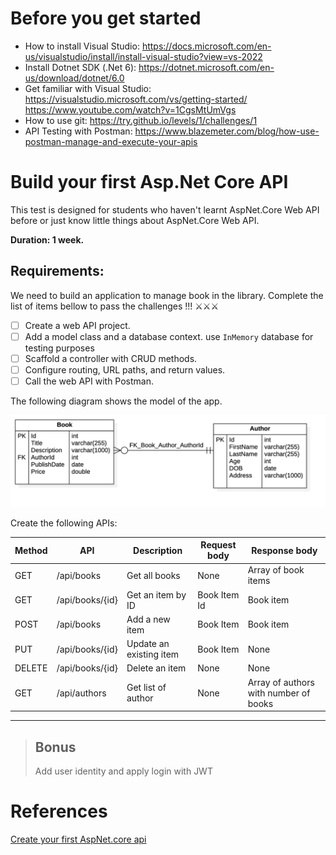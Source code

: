 # Before you get started

-   How to install Visual Studio: https://docs.microsoft.com/en-us/visualstudio/install/install-visual-studio?view=vs-2022
-   Install Dotnet SDK (.Net 6): https://dotnet.microsoft.com/en-us/download/dotnet/6.0
-   Get familiar with Visual Studio: https://visualstudio.microsoft.com/vs/getting-started/
    https://www.youtube.com/watch?v=1CgsMtUmVgs
-   How to use git: https://try.github.io/levels/1/challenges/1
-   API Testing with Postman: https://www.blazemeter.com/blog/how-use-postman-manage-and-execute-your-apis

# Build your first Asp.Net Core API

This test is designed for students who haven't learnt AspNet.Core Web API before or just know little things about AspNet.Core Web API.

**Duration: 1 week.**

## Requirements:
We need to build an application to manage book in the library. Complete the list of items bellow to pass the challenges !!! ⚔️⚔️⚔️ 
-   [ ] Create a web API project.
-   [ ] Add a model class and a database context. use ``InMemory`` database for testing purposes 
-   [ ] Scaffold a controller with CRUD methods.
-   [ ] Configure routing, URL paths, and return values.
-   [ ] Call the web API with Postman.

The following diagram shows the model of the app.

![Book Store ERD](images/BookERD.png)

Create the following APIs:

| Method | API             | Description             | Request body | Response body                         |
| ------ | --------------- | ----------------------- | ------------ | ------------------------------------- |
| GET    | /api/books      | Get all books           | None         | Array of book items                   |
| GET    | /api/books/{id} | Get an item by ID       | Book Item Id | Book item                             |
| POST   | /api/books      | Add a new item          | Book Item    | Book item                             |
| PUT    | /api/books/{id} | Update an existing item | Book Item    | None                                  |
| DELETE | /api/books/{id} | Delete an item          | None         | None                                  |
| GET    | /api/authors    | Get list of author      | None         | Array of authors with number of books |


----
> ## Bonus
> Add user identity and apply login with JWT 

# References

[Create your first AspNet.core api](https://docs.microsoft.com/en-us/aspnet/core/tutorials/first-web-api?view=aspnetcore-6.0&tabs=visual-studio)